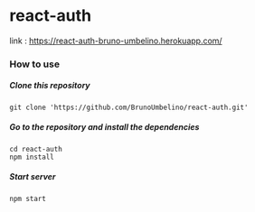 # react-auth

link : https://react-auth-bruno-umbelino.herokuapp.com/

### How to use

##### Clone this repository

    git clone 'https://github.com/BrunoUmbelino/react-auth.git'
    
##### Go to the repository and install the dependencies

    cd react-auth
    npm install 

##### Start server

    npm start

